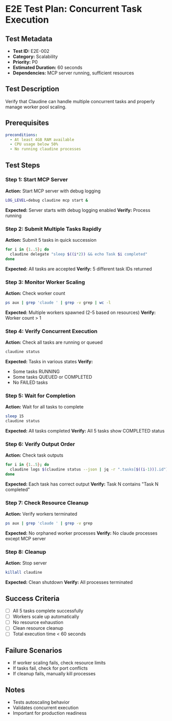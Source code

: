 # E2E Test Plan: Concurrent Task Execution

## Test Metadata
- **Test ID:** E2E-002
- **Category:** Scalability
- **Priority:** P0
- **Estimated Duration:** 60 seconds
- **Dependencies:** MCP server running, sufficient resources

## Test Description
Verify that Claudine can handle multiple concurrent tasks and properly manage worker pool scaling.

## Prerequisites
```yaml
preconditions:
  - At least 4GB RAM available
  - CPU usage below 50%
  - No running claudine processes
```

## Test Steps

### Step 1: Start MCP Server
**Action:** Start MCP server with debug logging
```bash
LOG_LEVEL=debug claudine mcp start &
```
**Expected:** Server starts with debug logging enabled
**Verify:** Process running

### Step 2: Submit Multiple Tasks Rapidly
**Action:** Submit 5 tasks in quick succession
```bash
for i in {1..5}; do
  claudine delegate "sleep $((i*2)) && echo Task $i completed"
done
```
**Expected:** All tasks are accepted
**Verify:** 5 different task IDs returned

### Step 3: Monitor Worker Scaling
**Action:** Check worker count
```bash
ps aux | grep 'claude ' | grep -v grep | wc -l
```
**Expected:** Multiple workers spawned (2-5 based on resources)
**Verify:** Worker count > 1

### Step 4: Verify Concurrent Execution
**Action:** Check all tasks are running or queued
```bash
claudine status
```
**Expected:** Tasks in various states
**Verify:** 
- Some tasks RUNNING
- Some tasks QUEUED or COMPLETED
- No FAILED tasks

### Step 5: Wait for Completion
**Action:** Wait for all tasks to complete
```bash
sleep 15
claudine status
```
**Expected:** All tasks completed
**Verify:** All 5 tasks show COMPLETED status

### Step 6: Verify Output Order
**Action:** Check task outputs
```bash
for i in {1..5}; do
  claudine logs $(claudine status --json | jq -r ".tasks[$((i-1))].id")
done
```
**Expected:** Each task has correct output
**Verify:** Task N contains "Task N completed"

### Step 7: Check Resource Cleanup
**Action:** Verify workers terminated
```bash
ps aux | grep 'claude ' | grep -v grep
```
**Expected:** No orphaned worker processes
**Verify:** No claude processes except MCP server

### Step 8: Cleanup
**Action:** Stop server
```bash
killall claudine
```
**Expected:** Clean shutdown
**Verify:** All processes terminated

## Success Criteria
- [ ] All 5 tasks complete successfully
- [ ] Workers scale up automatically
- [ ] No resource exhaustion
- [ ] Clean resource cleanup
- [ ] Total execution time < 60 seconds

## Failure Scenarios
- If worker scaling fails, check resource limits
- If tasks fail, check for port conflicts
- If cleanup fails, manually kill processes

## Notes
- Tests autoscaling behavior
- Validates concurrent execution
- Important for production readiness